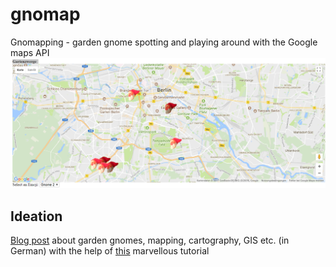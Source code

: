 # gnomap
Gnomapping - garden gnome spotting and playing around with the Google maps API
![map_screenshot](https://github.com/FrauHmpf/gnomap/blob/master/gnomapping.PNG?raw=true)


## Ideation
[Blog post](http://frage-antwort.ghost.io/gartenzwerg/) about garden gnomes, mapping, cartography, GIS etc. (in German)
with the help of [this](https://projects.raspberrypi.org/en/projects/zombie-apocalypse-map) marvellous tutorial
